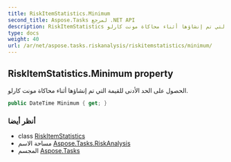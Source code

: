 ```yaml
---
title: RiskItemStatistics.Minimum
second_title: Aspose.Tasks لمرجع .NET API
description: RiskItemStatistics ملكية. الحصول على الحد الأدنى للقيمة التي تم إنشاؤها أثناء محاكاة مونت كارلو.
type: docs
weight: 40
url: /ar/net/aspose.tasks.riskanalysis/riskitemstatistics/minimum/
---
```

## RiskItemStatistics.Minimum property

الحصول على الحد الأدنى للقيمة التي تم إنشاؤها أثناء محاكاة مونت كارلو.

```csharp
public DateTime Minimum { get; }
```

### أنظر أيضا

* class [RiskItemStatistics](../)
* مساحة الاسم [Aspose.Tasks.RiskAnalysis](../../riskitemstatistics/)
* المجسم [Aspose.Tasks](../../../)


